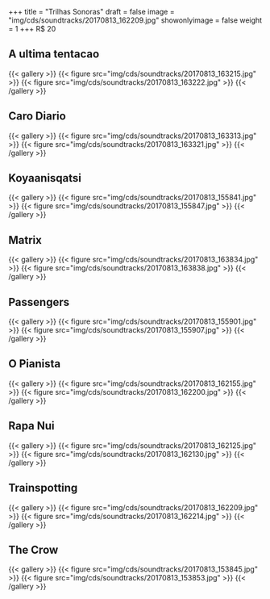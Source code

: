 +++
title = "Trilhas Sonoras"
draft = false
image = "img/cds/soundtracks/20170813_162209.jpg"
showonlyimage = false
weight = 1
+++
<span class="price">R$ 20</span>
<!--more-->

## A ultima tentacao

{{< gallery >}}
{{< figure src="img/cds/soundtracks/20170813_163215.jpg" >}}
{{< figure src="img/cds/soundtracks/20170813_163222.jpg" >}}
{{< /gallery >}}

## Caro Diario

{{< gallery >}}
{{< figure src="img/cds/soundtracks/20170813_163313.jpg" >}}
{{< figure src="img/cds/soundtracks/20170813_163321.jpg" >}}
{{< /gallery >}}

## Koyaanisqatsi

{{< gallery >}}
{{< figure src="img/cds/soundtracks/20170813_155841.jpg" >}}
{{< figure src="img/cds/soundtracks/20170813_155847.jpg" >}}
{{< /gallery >}}

## Matrix

{{< gallery >}}
{{< figure src="img/cds/soundtracks/20170813_163834.jpg" >}}
{{< figure src="img/cds/soundtracks/20170813_163838.jpg" >}}
{{< /gallery >}}

## Passengers

{{< gallery >}}
{{< figure src="img/cds/soundtracks/20170813_155901.jpg" >}}
{{< figure src="img/cds/soundtracks/20170813_155907.jpg" >}}
{{< /gallery >}}

## O Pianista

{{< gallery >}}
{{< figure src="img/cds/soundtracks/20170813_162155.jpg" >}}
{{< figure src="img/cds/soundtracks/20170813_162200.jpg" >}}
{{< /gallery >}}

## Rapa Nui

{{< gallery >}}
{{< figure src="img/cds/soundtracks/20170813_162125.jpg" >}}
{{< figure src="img/cds/soundtracks/20170813_162130.jpg" >}}
{{< /gallery >}}

## Trainspotting

{{< gallery >}}
{{< figure src="img/cds/soundtracks/20170813_162209.jpg" >}}
{{< figure src="img/cds/soundtracks/20170813_162214.jpg" >}}
{{< /gallery >}}

## The Crow

{{< gallery >}}
{{< figure src="img/cds/soundtracks/20170813_153845.jpg" >}}
{{< figure src="img/cds/soundtracks/20170813_153853.jpg" >}}
{{< /gallery >}}

